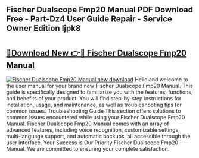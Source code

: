 ## Fischer Dualscope Fmp20 Manual PDF Download Free - Part-Dz4 User Guide Repair - Service Owner Edition Ijpk8

# <h2><a href="http://bc39214.oget.top/?id=Fischer+Dualscope+Fmp20+Manual">🔗Download New 👉🔴 Fischer Dualscope Fmp20 Manual</a></h2>

[![Fischer Dualscope Fmp20 Manual new download](https://i.imgur.com/5g1atiW.png)](http://bc39214.oget.top/?id=Fischer+Dualscope+Fmp20+Manual)
Hello and welcome to the user manual for your brand new Fischer Dualscope Fmp20 Manual. This guide is specifically designed to familiarize you with the features, functions, and benefits of your product. You will find step-by-step instructions for installation, usage, and maintenance, as well as troubleshooting tips for common issues. Troubleshooting Guide This section offers solutions to common issues encountered while using your Fischer Dualscope Fmp20 Manual. Fischer Dualscope Fmp20 Manual comes with an array of advanced features, including voice recognition, customizable settings, multi-language support, and automatic backups, all accessible through the user interface. Your Success is Our Priority Fischer Dualscope Fmp20 Manual. We are committed to ensuring your complete satisfaction.
